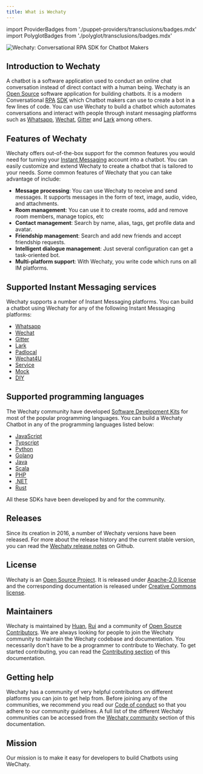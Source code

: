 ```yaml
---
title: What is Wechaty
---
```


import ProviderBadges from './puppet-providers/transclusions/badges.mdx'
import PolyglotBadges from './polyglot/transclusions/badges.mdx'

![Wechaty: Conversational RPA SDK for Chatbot Makers](/img/wechaty-logo.svg)

## Introduction to Wechaty

A chatbot is a software application used to conduct an online chat conversation instead of direct contact with a human being. Wechaty is an [Open Source](https://opensource.com/resources/what-open-source) software application for building chatbots. It is a modern Conversational [RPA](#placeholder) [SDK](#placeholder) which Chatbot makers can use to create a bot in a few lines of code. You can use Wechaty to build a chatbot which automates conversations and interact with people through instant messaging platforms such as [Whatsapp](https://www.whatsapp.com/?lang=en), [Wechat](https://www.wechat.com/), [Gitter](https://gitter.im/) and [Lark](https://www.larksuite.com/) among others.

## Features of Wechaty

Wechaty offers out-of-the-box support for the common features you would need for turning your [Instant Messaging](#placeholder) account into a chatbot. You can easily customize and extend Wechaty to create a chatbot that is tailored to your needs. Some common features of Wechaty that you can take advantage of include:

<!-- Rethink these features -->

- **Message processing**: You can use Wechaty to receive and send messages. It supports messages in the form of text, image, audio, video, and attachments.
- **Room management**: You can use it to create rooms, add and remove room members, manage topics, etc
- **Contact management**: Search by name, alias, tags, get profile data and avatar.
- **Friendship management**: Search and add new friends and accept friendship requests.
- **Intelligent dialogue management**: Just several configuration can get a task-oriented bot.
- **Multi-platform support**: With Wechaty, you write code which runs on all IM platforms.

## Supported Instant Messaging services

Wechaty supports a number of Instant Messaging platforms. You can build a chatbot using Wechaty for any of the following Instant Messaging platforms:

<!-- Find better way of presenting this list -->

- [Whatsapp](https://www.whatsapp.com/?lang=en)
- [Wechat](https://www.wechat.com/)
- [Gitter](https://gitter.im/)
- [Lark](https://www.larksuite.com/)
- [Padlocal](#placeholder)
- [Wechat4U](#placeholder)
- [Service](#placeholder)
- [Mock](#placeholder)
- [DIY](#placeholder)

<ProviderBadges />

## Supported programming languages

The Wechaty community have developed [Software Development Kits](#placeholder) for most of the popular programming languages. You can build a Wechaty Chatbot in any of the programming languages listed below:

<!-- Find better way of presenting this list -->

- [JavaScript](#placeholder)
- [Typscript](#placeholder)
- [Python](#placeholder)
- [Golang](#placeholder)
- [Java](#placeholder)
- [Scala](#placeholder)
- [PHP](#placeholder)
- [.NET](#placeholder)
- [Rust](#placeholder)

<PolyglotBadges />

All these SDKs have been developed by and for the community.

## Releases

<!-- Automate updates to the current stable version -->

Since its creation in 2016, a number of Wechaty versions have been released. For more about the release history and the current stable version, you can read the [Wechaty release notes](https://github.com/Wechaty/wechaty/releases) on Github.

## License

Wechaty is an [Open Source Project](https://opensource.com/resources/what-open-source). It is released under [Apache-2.0 license](https://github.com/wechaty/wechaty/blob/master/LICENSE) and the corresponding documentation is released under [Creative Commons license](https://creativecommons.org/licenses/).

## Maintainers

Wechaty is maintained by [Huan](https://github.com/huan), [Rui](#placeholder) and a community of [Open Source Contributors](#placeholder). We are always looking for people to join the Wechaty community to maintain the Wechaty codebase and documentation. You necessarily don't have to be a programmer to contribute to Wechaty. To get started contributing, you can read the [Contributing section](#placeholder) of this documentation.

<!-- Add Wechaty community as separate subsection under Introduction -->

## Getting help

Wechaty has a community of very helpful contributors on different platforms you can join to get help from. Before joining any of the communities, we recommend you read our [Code of conduct](#placeholder) so that you adhere to our community guidelines. A full list of the different Wechaty communities can be accessed from the [Wechaty community](#placeholder) section of this documentation.

## Mission

Our mission is to make it easy for developers to build Chatbots using WeChaty.
